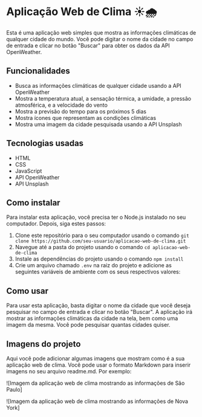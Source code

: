 # Aplicação Web de Clima ☀️🌧️

Esta é uma aplicação web simples que mostra as informações climáticas de qualquer cidade do mundo. Você pode digitar o nome da cidade no campo de entrada e clicar no botão "Buscar" para obter os dados da API OpenWeather.

## Funcionalidades

- Busca as informações climáticas de qualquer cidade usando a API OpenWeather
- Mostra a temperatura atual, a sensação térmica, a umidade, a pressão atmosférica, e a velocidade do vento
- Mostra a previsão do tempo para os próximos 5 dias
- Mostra ícones que representam as condições climáticas
- Mostra uma imagem da cidade pesquisada usando a API Unsplash

## Tecnologias usadas

- HTML
- CSS
- JavaScript
- API OpenWeather
- API Unsplash

## Como instalar

Para instalar esta aplicação, você precisa ter o Node.js instalado no seu computador. Depois, siga estes passos:

1. Clone este repositório para o seu computador usando o comando `git clone https://github.com/seu-usuario/aplicacao-web-de-clima.git`
2. Navegue até a pasta do projeto usando o comando `cd aplicacao-web-de-clima`
3. Instale as dependências do projeto usando o comando `npm install`
4. Crie um arquivo chamado `.env` na raiz do projeto e adicione as seguintes variáveis de ambiente com os seus respectivos valores:



## Como usar

Para usar esta aplicação, basta digitar o nome da cidade que você deseja pesquisar no campo de entrada e clicar no botão "Buscar". A aplicação irá mostrar as informações climáticas da cidade na tela, bem como uma imagem da mesma. Você pode pesquisar quantas cidades quiser.

## Imagens do projeto

Aqui você pode adicionar algumas imagens que mostram como é a sua aplicação web de clima. Você pode usar o formato Markdown para inserir imagens no seu arquivo readme.md. Por exemplo:

![Imagem da aplicação web de clima mostrando as informações de São Paulo]

![Imagem da aplicação web de clima mostrando as informações de Nova York]
